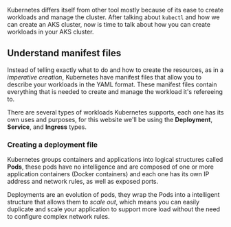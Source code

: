 Kubernetes differs itself from other tool mostly because of its ease to create workloads and manage the cluster. After talking about `kubectl` and how we can create an AKS cluster, now is time to talk about how you can create workloads in your AKS cluster.

## Understand manifest files

Instead of telling exactly what to do and how to create the resources, as in a _imperative creation_, Kubernetes have manifest files that allow you to describe your workloads in the YAML format. These manifest files contain everything that is needed to create and manage the workload it's refereeing to.

There are several types of workloads Kubernetes supports, each one has its own uses and purposes, for this website we'll be using the __Deployment__, __Service__, and __Ingress__ types.

### Creating a deployment file

Kubernetes groups containers and applications into logical structures called __Pods__, these pods have no intelligence and are composed of one or more application containers (Docker containers) and each one has its own IP address and network rules, as well as exposed ports.

Deployments are an evolution of pods, they wrap the Pods into a intelligent structure that allows them to _scale out_, which means you can easily duplicate and scale your application to support more load without the need to configure complex network rules.

<!--
1. Link to the demo repo explaining they can find more information in the example files: https://github.com/MicrosoftDocs/mslearn-aks-deploy-container-app/tree/master/kubernetes
2. Create deployment file with explanations
3. Deploy to the AKS cluster
 -->
